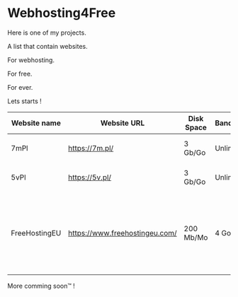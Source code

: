 # Webhosting4Free

Here is one of my projects.

A list that contain websites.

For webhosting.

For free.

For ever.

Lets starts !

|    Website name    |    Website URL    |    Disk Space    |    Bandwidth    |    My rating    |        Notes        |
|--------------------|-------------------|------------------|-----------------|-----------------|---------------------|
|7mPl                |https://7m.pl/     |3 Gb/Go           |Unlimited        |2/10             |Free but activation costs 3$|
|5vPl                |https://5v.pl/     |3 Gb/Go           |Unlimited        |3/10             |Only for users from Poland !|
|FreeHostingEU       |https://www.freehostingeu.com/       |200 Mb/Mo         |4 Go/Gb          |5/10             |No many space but great for tiny sites ! And include MySQL PHP and PHPMyAdmin !|

More comming soon™ !
